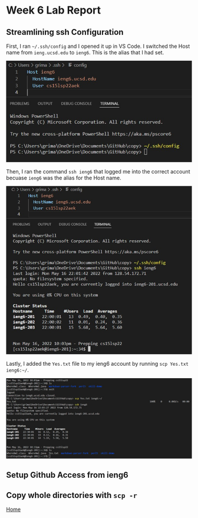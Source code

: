 # Week 6 Lab Report

## Streamlining ssh Configuration
First, I ran `~/.ssh/config` and I opened it up in VS Code. I switched the Host name from `ieng.ucsd.edu` to `ieng6`. This is the alias that I had set. 

![ssh config](sshconfig.jpg)

Then, I ran the command `ssh ieng6` that logged me into the correct account becuase `ieng6` was the alias for the Host name. 

![ieng6 login](ieng6login.jpg)

Lastly, I added the `Yes.txt` file to my ieng6 account by running `scp Yes.txt ieng6:~/`.

![scp ieng6](scpieng6.jpg)

## Setup Github Access from ieng6


## Copy whole directories with `scp -r`



[Home](https://pgrimaldo03.github.io/cse15l-lab-reports/)